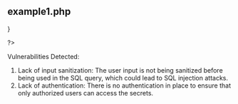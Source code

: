 ## example1.php
}

?>

Vulnerabilities Detected:
1. Lack of input sanitization: The user input is not being sanitized before being used in the SQL query, which could lead to SQL injection attacks.
2. Lack of authentication: There is no authentication in place to ensure that only authorized users can access the secrets.

